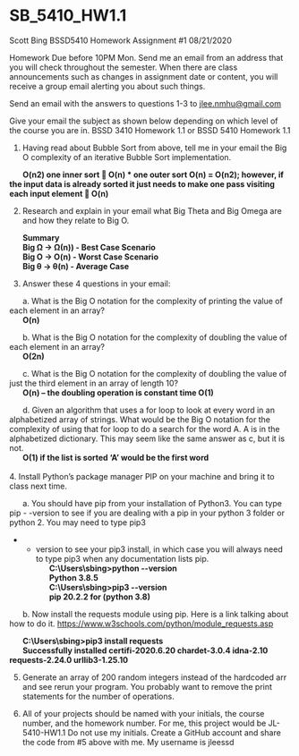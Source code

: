 # SB_5410_HW1.1
Scott Bing BSSD5410 Homework Assignment #1
08/21/2020

Homework Due before 10PM Mon.
Send me an email from an address that you will check throughout the semester. When there are class announcements such as changes in assignment date or content, you will receive a group email alerting you about such things.

Send an email with the answers to questions 1-3 to jlee.nmhu@gmail.com

Give your email the subject as shown below depending on which level of the course you are in.
BSSD 3410 Homework 1.1 or
BSSD 5410 Homework 1.1

1.	Having read about Bubble Sort from above, tell me in your email the Big O complexity of an iterative Bubble Sort implementation.

&nbsp;&nbsp;&nbsp;&nbsp;&nbsp;&nbsp;**O(n2) one inner sort  O(n) * one outer sort O(n) = O(n2); however, if the input data is already sorted it just needs to make one pass visiting each input element  	O(n)**

2.	Research and explain in your email what Big Theta and Big Omega are and how they relate to Big O.

&nbsp;&nbsp;&nbsp;&nbsp;&nbsp;&nbsp;**Summary**<br>
&nbsp;&nbsp;&nbsp;&nbsp;&nbsp;&nbsp;**Big Ω &rarr; Ω(n)) - Best Case Scenario**<br>
&nbsp;&nbsp;&nbsp;&nbsp;&nbsp;&nbsp;**Big O &rarr; O(n) - Worst Case Scenario**<br>
&nbsp;&nbsp;&nbsp;&nbsp;&nbsp;&nbsp;**Big θ &rarr; θ(n)  - Average Case**<br>

3.	Answer these 4 questions in your email:

&nbsp;&nbsp;&nbsp;&nbsp;&nbsp;&nbsp;a.	What is the Big O notation for the complexity of printing the value of each element in an array?<br>
	&nbsp;&nbsp;&nbsp;&nbsp;&nbsp;&nbsp;**__O(n)__**

&nbsp;&nbsp;&nbsp;&nbsp;&nbsp;&nbsp;b.	What is the Big O notation for the complexity of doubling the value of each element in an array?<br>
	&nbsp;&nbsp;&nbsp;&nbsp;&nbsp;&nbsp;**__O(2n)__**

&nbsp;&nbsp;&nbsp;&nbsp;&nbsp;&nbsp;c.	What is the Big O notation for the complexity of doubling the value of just the third element in an array of length 10?<br>
	&nbsp;&nbsp;&nbsp;&nbsp;&nbsp;&nbsp;**__O(n) – the doubling operation is constant time O(1)__**

&nbsp;&nbsp;&nbsp;&nbsp;&nbsp;&nbsp;d.	Given an algorithm that uses a for loop to look at every word in an alphabetized array of strings. What would be the Big O notation for the complexity of using that for loop to do a search for the word A. A is in the alphabetized dictionary. This may seem like the same answer as c, but it is not.<br>
	&nbsp;&nbsp;&nbsp;&nbsp;&nbsp;&nbsp;**O(1)  if the list is sorted ‘A’ would be the first word**<br><br>
4.	Install Python’s package manager PIP on your machine and bring it to class next time.

&nbsp;&nbsp;&nbsp;&nbsp;&nbsp;&nbsp;a.	You should have pip from your installation of Python3.  You can type pip - -version to see if you are dealing with a pip in your python 3 folder or python 2. You may need to type pip3
- - version to see your pip3 install, in which case you will always need to type pip3 when any documentation lists pip.
	&nbsp;&nbsp;&nbsp;&nbsp;&nbsp;&nbsp;**C:\Users\sbing>python --version**<br>
	&nbsp;&nbsp;&nbsp;&nbsp;&nbsp;&nbsp;**Python 3.8.5**<br>
	&nbsp;&nbsp;&nbsp;&nbsp;&nbsp;&nbsp;**C:\Users\sbing>pip3 --version**<Br>
	&nbsp;&nbsp;&nbsp;&nbsp;&nbsp;&nbsp;**pip 20.2.2 for (python 3.8)**<br>

&nbsp;&nbsp;&nbsp;&nbsp;&nbsp;&nbsp;b.	Now install the requests module using pip. Here is a link talking about how to do it.
https://www.w3schools.com/python/module_requests.asp

&nbsp;&nbsp;&nbsp;&nbsp;&nbsp;&nbsp;**C:\Users\sbing>pip3 install requests**<br>
&nbsp;&nbsp;&nbsp;&nbsp;&nbsp;&nbsp;**Successfully installed certifi-2020.6.20 chardet-3.0.4 idna-2.10 requests-2.24.0 urllib3-1.25.10**


5.	Generate an array of 200 random integers instead of the hardcoded arr and see rerun your program. You probably want to remove the print statements for the number of operations.

6.	All of your projects should be named with your initials, the course number, and the homework number. For me, this project would be JL-5410-HW1.1 Do not use my initials. Create a GitHub account and share the code from #5 above with me. My username is jleessd

